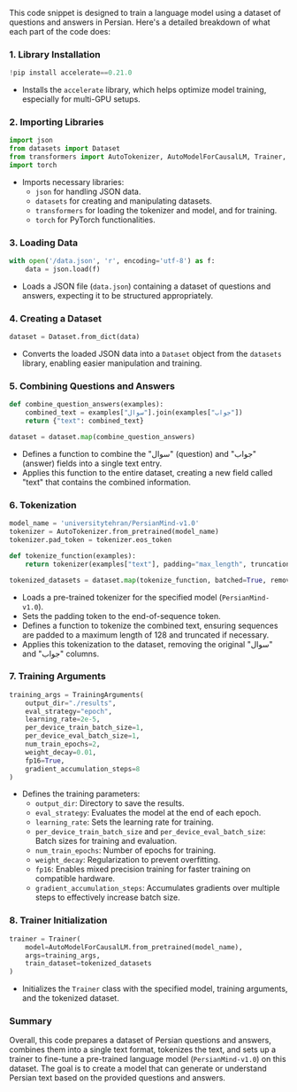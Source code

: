 This code snippet is designed to train a language model using a dataset of questions and answers in Persian. Here's a detailed breakdown of what each part of the code does:

### 1. **Library Installation**
```python
!pip install accelerate==0.21.0
```
- Installs the `accelerate` library, which helps optimize model training, especially for multi-GPU setups.

### 2. **Importing Libraries** 
```python
import json
from datasets import Dataset
from transformers import AutoTokenizer, AutoModelForCausalLM, Trainer, TrainingArguments
import torch
```
- Imports necessary libraries:
  - `json` for handling JSON data.
  - `datasets` for creating and manipulating datasets.
  - `transformers` for loading the tokenizer and model, and for training.
  - `torch` for PyTorch functionalities.

### 3. **Loading Data**
```python
with open('/data.json', 'r', encoding='utf-8') as f:
    data = json.load(f)
```
- Loads a JSON file (`data.json`) containing a dataset of questions and answers, expecting it to be structured appropriately.

### 4. **Creating a Dataset**
```python
dataset = Dataset.from_dict(data)
```
- Converts the loaded JSON data into a `Dataset` object from the `datasets` library, enabling easier manipulation and training.

### 5. **Combining Questions and Answers**
```python
def combine_question_answers(examples):
    combined_text = examples["سوال"].join(examples["جواب"])
    return {"text": combined_text}

dataset = dataset.map(combine_question_answers)
```
- Defines a function to combine the "سوال" (question) and "جواب" (answer) fields into a single text entry.
- Applies this function to the entire dataset, creating a new field called "text" that contains the combined information.

### 6. **Tokenization**
```python
model_name = 'universitytehran/PersianMind-v1.0'
tokenizer = AutoTokenizer.from_pretrained(model_name)
tokenizer.pad_token = tokenizer.eos_token

def tokenize_function(examples):
    return tokenizer(examples["text"], padding="max_length", truncation=True, max_length=128)

tokenized_datasets = dataset.map(tokenize_function, batched=True, remove_columns=['سوال', 'جواب'])
```
- Loads a pre-trained tokenizer for the specified model (`PersianMind-v1.0`).
- Sets the padding token to the end-of-sequence token.
- Defines a function to tokenize the combined text, ensuring sequences are padded to a maximum length of 128 and truncated if necessary.
- Applies this tokenization to the dataset, removing the original "سوال" and "جواب" columns.

### 7. **Training Arguments**
```python
training_args = TrainingArguments(
    output_dir="./results",
    eval_strategy="epoch",
    learning_rate=2e-5,
    per_device_train_batch_size=1,
    per_device_eval_batch_size=1,
    num_train_epochs=2,
    weight_decay=0.01,
    fp16=True,
    gradient_accumulation_steps=8
)
```
- Defines the training parameters:
  - `output_dir`: Directory to save the results.
  - `eval_strategy`: Evaluates the model at the end of each epoch.
  - `learning_rate`: Sets the learning rate for training.
  - `per_device_train_batch_size` and `per_device_eval_batch_size`: Batch sizes for training and evaluation.
  - `num_train_epochs`: Number of epochs for training.
  - `weight_decay`: Regularization to prevent overfitting.
  - `fp16`: Enables mixed precision training for faster training on compatible hardware.
  - `gradient_accumulation_steps`: Accumulates gradients over multiple steps to effectively increase batch size.

### 8. **Trainer Initialization**
```python
trainer = Trainer(
    model=AutoModelForCausalLM.from_pretrained(model_name),
    args=training_args,
    train_dataset=tokenized_datasets
)
```
- Initializes the `Trainer` class with the specified model, training arguments, and the tokenized dataset.

### Summary
Overall, this code prepares a dataset of Persian questions and answers, combines them into a single text format, tokenizes the text, and sets up a trainer to fine-tune a pre-trained language model (`PersianMind-v1.0`) on this dataset. The goal is to create a model that can generate or understand Persian text based on the provided questions and answers.
